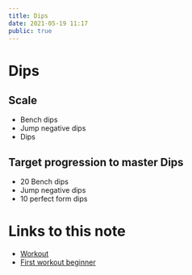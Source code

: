```yaml
---
title: Dips
date: 2021-05-19 11:17
public: true
---
```


# Dips

## Scale

- Bench dips
- Jump negative dips
- Dips

## Target progression to master Dips

- 20 Bench dips
- Jump negative dips
- 10 perfect form dips

# Links to this note

- [Workout](20210512-114753.md)
- [First workout beginner](20210518-220207.md)


